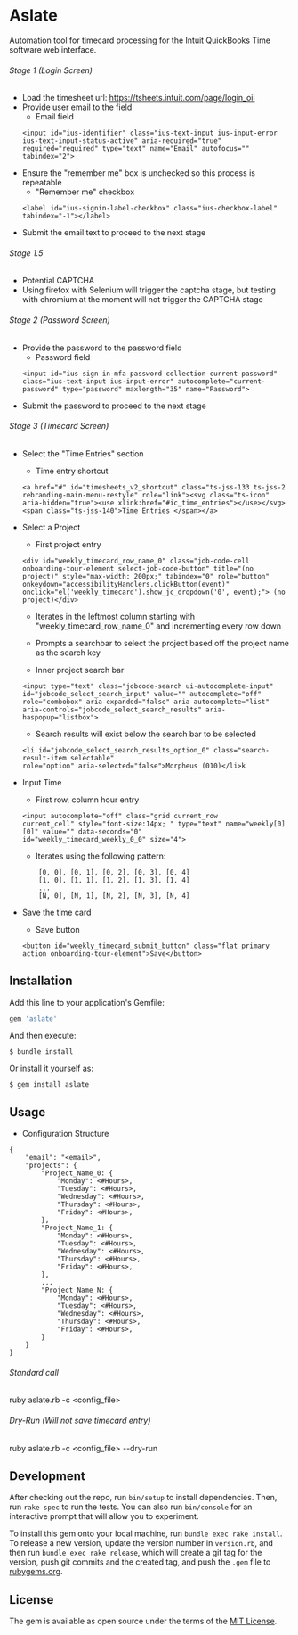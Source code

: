 # Aslate

Automation tool for timecard processing for the Intuit QuickBooks Time software web interface.

###### Stage 1 (Login Screen)
* Load the timesheet url: https://tsheets.intuit.com/page/login_oii
* Provide user email to the field 
    - Email field
    ```
    <input id="ius-identifier" class="ius-text-input ius-input-error ius-text-input-status-active" aria-required="true" required="required" type="text" name="Email" autofocus="" tabindex="2">
    ```
* Ensure the "remember me" box is unchecked so this process is repeatable
    - "Remember me" checkbox
    ```
    <label id="ius-signin-label-checkbox" class="ius-checkbox-label" tabindex="-1"></label>
    ```
* Submit the email text to proceed to the next stage

###### Stage 1.5 
* Potential CAPTCHA 
* Using firefox with Selenium will trigger the captcha stage, but testing with chromium at the
    moment will not trigger the CAPTCHA stage

###### Stage 2 (Password Screen)
* Provide the password to the password field
    - Password field
    ```
    <input id="ius-sign-in-mfa-password-collection-current-password" class="ius-text-input ius-input-error" autocomplete="current-password" type="password" maxlength="35" name="Password"> 
    ```
* Submit the password to proceed to the next stage

###### Stage 3 (Timecard Screen)
* Select the "Time Entries" section 
    - Time entry shortcut
    ```
    <a href="#" id="timesheets_v2_shortcut" class="ts-jss-133 ts-jss-2 rebranding-main-menu-restyle" role="link"><svg class="ts-icon" aria-hidden="true"><use xlink:href="#ic_time_entries"></use></svg><span class="ts-jss-140">Time Entries </span></a>
    ```

* Select a Project
    - First project entry
    ```
    <div id="weekly_timecard_row_name_0" class="job-code-cell onboarding-tour-element select-job-code-button" title="(no project)" style="max-width: 200px;" tabindex="0" role="button" onkeydown="accessibilityHandlers.clickButton(event)" onclick="el('weekly_timecard').show_jc_dropdown('0', event);"> (no project)</div>
    ```
    - Iterates in the leftmost column starting with "weekly_timecard_row_name_0" and incrementing
    every row down 

    - Prompts a searchbar to select the project based off the project name as the search key
    - Inner project search bar
    ```
    <input type="text" class="jobcode-search ui-autocomplete-input" id="jobcode_select_search_input" value="" autocomplete="off" role="combobox" aria-expanded="false" aria-autocomplete="list" aria-controls="jobcode_select_search_results" aria-haspopup="listbox">
    ```
    - Search results will exist below the search bar to be selected
    ```
    <li id="jobcode_select_search_results_option_0" class="search-result-item selectable"
    role="option" aria-selected="false">Morpheus (010)</li>k
    ```

* Input Time
    - First row, column hour entry
    ```
    <input autocomplete="off" class="grid current_row
    current_cell" style="font-size:14px; " type="text" name="weekly[0][0]" value="" data-seconds="0"
    id="weekly_timecard_weekly_0_0" size="4">
    ```
    - Iterates using the following pattern:
    ```
        [0, 0], [0, 1], [0, 2], [0, 3], [0, 4]
        [1, 0], [1, 1], [1, 2], [1, 3], [1, 4]
        ...
        [N, 0], [N, 1], [N, 2], [N, 3], [N, 4]
    ```
* Save the time card
    - Save button
    ```
    <button id="weekly_timecard_submit_button" class="flat primary action onboarding-tour-element">Save</button>
    ```

## Installation

Add this line to your application's Gemfile:

```ruby
gem 'aslate'
```

And then execute:

    $ bundle install

Or install it yourself as:

    $ gem install aslate

## Usage

* Configuration Structure
```
{
    "email": "<email>",
    "projects": {
        "Project_Name_0: {
            "Monday": <#Hours>,
            "Tuesday": <#Hours>,
            "Wednesday": <#Hours>,
            "Thursday": <#Hours>,
            "Friday": <#Hours>,
        },
        "Project_Name_1: {
            "Monday": <#Hours>,
            "Tuesday": <#Hours>,
            "Wednesday": <#Hours>,
            "Thursday": <#Hours>,
            "Friday": <#Hours>,
        },
        ...
        "Project_Name_N: {
            "Monday": <#Hours>,
            "Tuesday": <#Hours>,
            "Wednesday": <#Hours>,
            "Thursday": <#Hours>,
            "Friday": <#Hours>,
        }
    }
}
```

###### Standard call
ruby aslate.rb -c <config_file> 

###### Dry-Run (Will not save timecard entry)
ruby aslate.rb -c <config_file> --dry-run

## Development

After checking out the repo, run `bin/setup` to install dependencies. Then, run `rake spec` to run the tests. You can also run `bin/console` for an interactive prompt that will allow you to experiment.

To install this gem onto your local machine, run `bundle exec rake install`. To release a new version, update the version number in `version.rb`, and then run `bundle exec rake release`, which will create a git tag for the version, push git commits and the created tag, and push the `.gem` file to [rubygems.org](https://rubygems.org).


## License

The gem is available as open source under the terms of the [MIT License](https://opensource.org/licenses/MIT).

